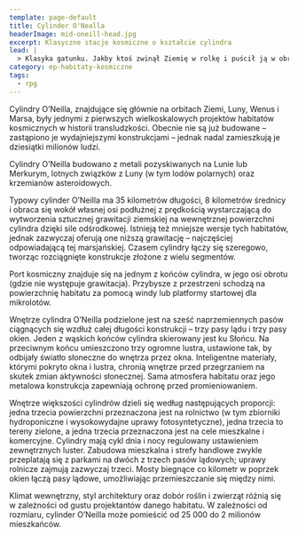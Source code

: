 ```yaml
---
template: page-default
title: Cylinder O'Nealla
headerImage: mid-oneill-head.jpg
excerpt: Klasyczne stacje kosmiczne o kształcie cylindra
lead: |
  > Klasyka gatunku. Jakby ktoś zwinął Ziemię w rolkę i puścił ją w obrót. Sześć pasów – trzy zielone, trzy przezroczyste, wszystko obraca się jak karuzela dla bogatych. Można tam żyć całe życie i nigdy nie spojrzeć w prawdziwe niebo. Czasem zapominam, że to w ogóle stacja, nie planeta.
category: ep-habitaty-kosmiczne
tags: 
  - rpg
---
```

Cylindry O’Neilla, znajdujące się głównie na orbitach Ziemi, Luny, Wenus i Marsa, były jednymi z pierwszych wielkoskalowych projektów habitatów kosmicznych w historii transludzkości. Obecnie nie są już budowane – zastąpiono je wydajniejszymi konstrukcjami – jednak nadal zamieszkują je dziesiątki milionów ludzi.

Cylindry O’Neilla budowano z metali pozyskiwanych na Lunie lub Merkurym, lotnych związków z Luny (w tym lodów polarnych) oraz krzemianów asteroidowych.

Typowy cylinder O’Neilla ma 35 kilometrów długości, 8 kilometrów średnicy i obraca się wokół własnej osi podłużnej z prędkością wystarczającą do wytworzenia sztucznej grawitacji ziemskiej na wewnętrznej powierzchni cylindra dzięki sile odśrodkowej. Istnieją też mniejsze wersje tych habitatów, jednak zazwyczaj oferują one niższą grawitację – najczęściej odpowiadającą tej marsjańskiej. Czasem cylindry łączy się szeregowo, tworząc rozciągnięte konstrukcje złożone z wielu segmentów.

Port kosmiczny znajduje się na jednym z końców cylindra, w jego osi obrotu (gdzie nie występuje grawitacja). Przybysze z przestrzeni schodzą na powierzchnię habitatu za pomocą windy lub platformy startowej dla mikrolotów.

Wnętrze cylindra O’Neilla podzielone jest na sześć naprzemiennych pasów ciągnących się wzdłuż całej długości konstrukcji – trzy pasy lądu i trzy pasy okien. Jeden z wąskich końców cylindra skierowany jest ku Słońcu. Na przeciwnym końcu umieszczono trzy ogromne lustra, ustawione tak, by odbijały światło słoneczne do wnętrza przez okna. Inteligentne materiały, którymi pokryto okna i lustra, chronią wnętrze przed przegrzaniem na skutek zmian aktywności słonecznej. Sama atmosfera habitatu oraz jego metalowa konstrukcja zapewniają ochronę przed promieniowaniem.

Wnętrze większości cylindrów dzieli się według następujących proporcji: jedna trzecia powierzchni przeznaczona jest na rolnictwo (w tym zbiorniki hydroponiczne i wysokowydajne uprawy fotosyntetyczne), jedna trzecia to tereny zielone, a jedna trzecia przeznaczona jest na cele mieszkalne i komercyjne. Cylindry mają cykl dnia i nocy regulowany ustawieniem zewnętrznych luster. Zabudowa mieszkalna i strefy handlowe zwykle przeplatają się z parkami na dwóch z trzech pasów lądowych; uprawy rolnicze zajmują zazwyczaj trzeci. Mosty biegnące co kilometr w poprzek okien łączą pasy lądowe, umożliwiając przemieszczanie się między nimi.

Klimat wewnętrzny, styl architektury oraz dobór roślin i zwierząt różnią się w zależności od gustu projektantów danego habitatu. W zależności od rozmiaru, cylinder O’Neilla może pomieścić od 25 000 do 2 milionów mieszkańców.

